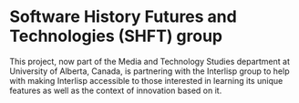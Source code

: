 # Software History Futures and Technologies (SHFT) group

This project, now part of the Media and Technology Studies department at University of Alberta, Canada, is partnering with the Interlisp group to help with making Interlisp accessible to those interested in learning its unique features as well as the context of innovation based on it.
